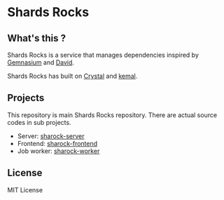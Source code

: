 # Shards Rocks

## What's this ?
Shards Rocks is a service that manages dependencies inspired by [Gemnasium](https://gemnasium.com/) and [David](https://david-dm.org/).

Shards Rocks has built on [Crystal](http://crystal-lang.org/) and [kemal](http://kemalcr.com/).

## Projects
This repository is main Shards Rocks repository.
There are actual source codes in sub projects.

- Server: [sharock-server](https://github.com/shardsrocks/sharock-server)
- Frontend: [sharock-frontend](https://github.com/shardsrocks/sharock-frontend)
- Job worker: [sharock-worker](https://github.com/shardsrocks/sharock-worker)

## License
MIT License
